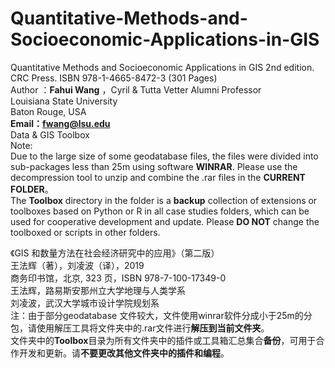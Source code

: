 # Quantitative-Methods-and-Socioeconomic-Applications-in-GIS
Quantitative Methods and Socioeconomic Applications in GIS 2nd edition.  
CRC Press. ISBN 978-1-4665-8472-3 (301 Pages)  
Author ：**Fahui Wang** ，Cyril & Tutta Vetter Alumni Professor  
Louisiana State University  
Baton Rouge, USA  
**Email：fwang@lsu.edu**  
Data & GIS Toolbox  
Note:   
Due to the large size of some geodatabase files, the files were divided into sub-packages less than 25m using  software **WINRAR**. Please use the decompression tool to unzip and combine the .rar files in the **CURRENT FOLDER**。    
The **Toolbox** directory in the folder is a **backup** collection of extensions or toolboxes based on Python or R in all case studies folders, which can be used for cooperative development and update.   Please **DO NOT** change the toolboxed or scripts in other folders.
  
《GIS 和数量方法在社会经济研究中的应用》（第二版）  
王法辉（著），刘凌波（译），2019    
商务印书馆，北京, 323 页，ISBN 978-7-100-17349-0   
王法辉，路易斯安那州立大学地理与人类学系  
刘凌波，武汉大学城市设计学院规划系  
注：由于部分geodatabase 文件较大，文件使用winrar软件分成小于25m的分包，请使用解压工具将文件夹中的.rar文件进行**解压到当前文件夹**。  
文件夹中的**Toolbox**目录为所有文件夹中的插件或工具箱汇总集合**备份**，可用于合作开发和更新。请**不要更改其他文件夹中的插件和编程**。
